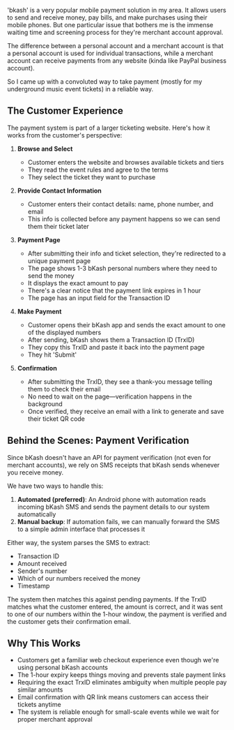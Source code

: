 'bkash' is a very popular mobile payment solution in my area. It allows users to send and receive money, pay bills, and make purchases using their mobile phones. 
But one particular issue that bothers me is the immense waiting time and screening process for they're merchant account approval.

The difference between a personal account and a merchant account is that a personal account is used for individual transactions,
while a merchant account can receive payments from any website (kinda like PayPal business account). 

So I came up with a convoluted way to take payment (mostly for my underground music event tickets) in a reliable way. 


## The Customer Experience

The payment system is part of a larger ticketing website. Here's how it works from the customer's perspective:

1. **Browse and Select**
   - Customer enters the website and browses available tickets and tiers
   - They read the event rules and agree to the terms
   - They select the ticket they want to purchase

2. **Provide Contact Information**
   - Customer enters their contact details: name, phone number, and email
   - This info is collected before any payment happens so we can send them their ticket later

3. **Payment Page**
   - After submitting their info and ticket selection, they're redirected to a unique payment page
   - The page shows 1-3 bKash personal numbers where they need to send the money
   - It displays the exact amount to pay
   - There's a clear notice that the payment link expires in 1 hour
   - The page has an input field for the Transaction ID

4. **Make Payment**
   - Customer opens their bKash app and sends the exact amount to one of the displayed numbers
   - After sending, bKash shows them a Transaction ID (TrxID) 
   - They copy this TrxID and paste it back into the payment page
   - They hit 'Submit'

5. **Confirmation**
   - After submitting the TrxID, they see a thank-you message telling them to check their email
   - No need to wait on the page—verification happens in the background
   - Once verified, they receive an email with a link to generate and save their ticket QR code


## Behind the Scenes: Payment Verification

Since bKash doesn't have an API for payment verification (not even for merchant accounts), we rely on SMS receipts that bKash sends whenever you receive money. 

We have two ways to handle this:

1. **Automated (preferred)**: An Android phone with automation reads incoming bKash SMS and sends the payment details to our system automatically
2. **Manual backup**: If automation fails, we can manually forward the SMS to a simple admin interface that processes it

Either way, the system parses the SMS to extract:
- Transaction ID
- Amount received
- Sender's number
- Which of our numbers received the money
- Timestamp

The system then matches this against pending payments. If the TrxID matches what the customer entered, the amount is correct, and it was sent to one of our numbers within the 1-hour window, the payment is verified and the customer gets their confirmation email.


## Why This Works

- Customers get a familiar web checkout experience even though we're using personal bKash accounts
- The 1-hour expiry keeps things moving and prevents stale payment links
- Requiring the exact TrxID eliminates ambiguity when multiple people pay similar amounts
- Email confirmation with QR link means customers can access their tickets anytime
- The system is reliable enough for small-scale events while we wait for proper merchant approval 

